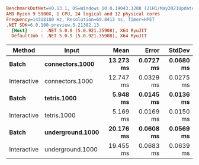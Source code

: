``` ini

BenchmarkDotNet=v0.13.1, OS=Windows 10.0.19043.1288 (21H1/May2021Update)
AMD Ryzen 9 5900X, 1 CPU, 24 logical and 12 physical cores
Frequency=14318180 Hz, Resolution=69.8413 ns, Timer=HPET
.NET SDK=6.0.100-preview.5.21302.13
  [Host]     : .NET 5.0.9 (5.0.921.35908), X64 RyuJIT
  DefaultJob : .NET 5.0.9 (5.0.921.35908), X64 RyuJIT


```
|      Method |            Input |      Mean |     Error |    StdDev |
|------------ |----------------- |----------:|----------:|----------:|
|       **Batch** |  **connectors.1000** | **13.273 ms** | **0.0727 ms** | **0.0680 ms** |
| Interactive |  connectors.1000 | 12.747 ms | 0.0329 ms | 0.0275 ms |
|       **Batch** |      **tetris.1000** |  **5.948 ms** | **0.0145 ms** | **0.0136 ms** |
| Interactive |      tetris.1000 |  5.169 ms | 0.0169 ms | 0.0150 ms |
|       **Batch** | **underground.1000** | **20.176 ms** | **0.0608 ms** | **0.0569 ms** |
| Interactive | underground.1000 | 19.455 ms | 0.0683 ms | 0.0639 ms |
